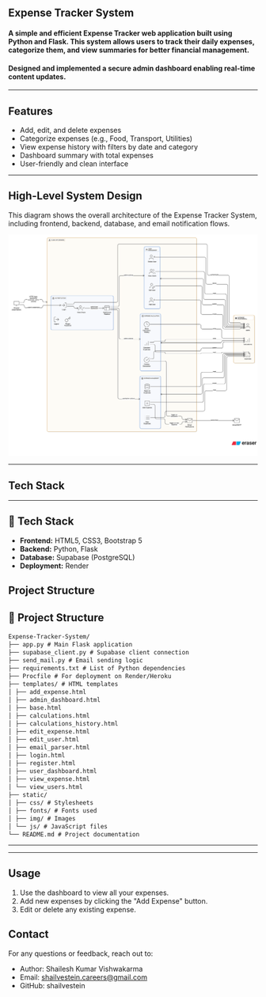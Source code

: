 ## Expense Tracker System

#### A simple and efficient Expense Tracker web application built using Python and Flask. This system allows users to track their daily expenses, categorize them, and view summaries for better financial management.
#### Designed and implemented a secure admin dashboard enabling real-time content updates.
---

## Features

- Add, edit, and delete expenses
- Categorize expenses (e.g., Food, Transport, Utilities)
- View expense history with filters by date and category
- Dashboard summary with total expenses
- User-friendly and clean interface

---

## High-Level System Design

This diagram shows the overall architecture of the Expense Tracker System, including
frontend, backend, database, and email notification flows.

![High-Level System Design](docs/system-design.svg)

---

## Tech Stack

---
## 🧰 Tech Stack

- **Frontend:** HTML5, CSS3, Bootstrap 5
- **Backend:** Python, Flask
- **Database:** Supabase (PostgreSQL)
- **Deployment:** Render


## Project Structure



## 📁 Project Structure

```
Expense-Tracker-System/
├── app.py # Main Flask application
├── supabase_client.py # Supabase client connection
├── send_mail.py # Email sending logic
├── requirements.txt # List of Python dependencies
├── Procfile # For deployment on Render/Heroku
├── templates/ # HTML templates
│ ├── add_expense.html
│ ├── admin_dashboard.html
│ ├── base.html
│ ├── calculations.html
│ ├── calculations_history.html
│ ├── edit_expense.html
│ ├── edit_user.html
│ ├── email_parser.html
│ ├── login.html
│ ├── register.html
│ ├── user_dashboard.html
│ ├── view_expense.html
│ └── view_users.html
├── static/
│ ├── css/ # Stylesheets
│ ├── fonts/ # Fonts used
│ ├── img/ # Images
│ └── js/ # JavaScript files
└── README.md # Project documentation
```

---


---

## Usage
1. Use the dashboard to view all your expenses.
2. Add new expenses by clicking the "Add Expense" button.
3. Edit or delete any existing expense.


## Contact
For any questions or feedback, reach out to:
  * Author: Shailesh Kumar Vishwakarma
  * Email: shailvestein.careers@gmail.com
  * GitHub: shailvestein

